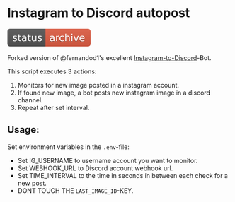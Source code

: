 # Instagram to Discord autopost
[![status: archive](https://github.com/GIScience/badges/raw/master/status/archive.svg)](https://github.com/GIScience/badges#archive)

Forked version of @fernandod1's excellent [Instagram-to-Discord](https://github.com/fernandod1/Instagram-to-discord)-Bot.

This script executes 3 actions:

1. Monitors for new image posted in a instagram account.
2. If found new image, a bot posts new instagram image in a discord channel.
3. Repeat after set interval.

## Usage:

Set environment variables in the `.env`-file:

- Set IG_USERNAME to username account you want to monitor.
- Set WEBHOOK_URL to Discord account webhook url.
- Set TIME_INTERVAL to the time in seconds in between each check for a new post.
- DONT TOUCH THE `LAST_IMAGE_ID`-KEY.